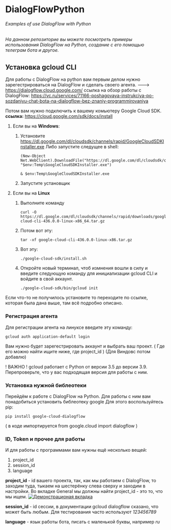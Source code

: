 # DialogFlowPython
###### Examples of use DialogFlow with Python

###### На данном репозиторие вы можете посмотреть примеры использования DialogFlow на Python, создание с его помощью телеграм бота и другое.

## Установка gcloud CLI

Для работы с DialogFlow на python вам первым делом нужно зарегестрироваться на DialogFlow и сделать своего агента.
---> https://dialogflow.cloud.google.com/
 ссылка на обзор работы с DialogFlow: https://vc.ru/services/71166-poshagovaya-instrukciya-po-sozdaniyu-chat-bota-na-dialogflow-bez-znaniy-programmirovaniya

 Потом вам нужно подключить к вашему комьютеру Google Cloud SDK.
 **ссылка:** https://cloud.google.com/sdk/docs/install

 1. Если вы на **Windows**:
    1. Установите https://dl.google.com/dl/cloudsdk/channels/rapid/GoogleCloudSDKInstaller.exe
        Либо запустите следущее в shell:
        ```shell
        (New-Object Net.WebClient).DownloadFile("https://dl.google.com/dl/cloudsdk/channels/rapid/GoogleCloudSDKInstaller.exe", "$env:Temp\GoogleCloudSDKInstaller.exe")

        & $env:Temp\GoogleCloudSDKInstaller.exe
    
        ```
    2. Запустите установщик

2. Если вы на **Linux**
    1. Выполните команду
        ```
        curl -O https://dl.google.com/dl/cloudsdk/channels/rapid/downloads/google-cloud-cli-436.0.0-linux-x86_64.tar.gz
        ```
    2. Потом вот эту:
        ```
        tar -xf google-cloud-cli-436.0.0-linux-x86.tar.gz
        ```
    3. Вот эту:
        ```
        ./google-cloud-sdk/install.sh
        ```
    4. Откройте новый терминал, чтоб измнения вошли в силу и введите следующую команду для инициализации gcloud CLI и войдите в свой аккаунт.
        ```
        ./google-cloud-sdk/bin/gcloud init
        ```

Если что-то не получилось установите то переходите по ссылке, которая была дана выше, там всё подробно описано.

### Регистрация агента

Для регистрации агента на линуксе введите эту команду:
```
gcloud auth application-default login
```
Вам нужно будет зарегестрировать аккаунт и выбрать ваш проект. ( Где его можно найти ищите ниже, где project_id )
(Для Виндовс потом добавлю)

! ВАЖНО ! gcloud работает с Python от версии 3.5 до версии 3.9. Перепроверьте, что у вас подходящая версия для работы с ним.

### Установка нужной библеотеки

Перейдём к работе с DialogFlow на Python.
Для работы с ним вам понадобиться установить библеотеку google
Для этого воспользуйтесь pip:
```
pip install google-cloud-dialogflow
```
( в коде импортируется from google.cloud import dialogflow )

### ID, Token и прочее для работы

И для работы с программами вам нужны ещё несколько вещей:
1. project_id
2. session_id
3. language

**project_id** - id вашего проекта, так, как мы работаем с DialogFlow, то заходим туда, тыкаем на шестерёнку слева сверху и заходим в настройки.
Во вкладке General мы должны найти project_id - это то, что мы ищем.
[![Демонстрационая вкладка](https://imgur.com/a/4BGmX5W "Демонстрационая вкладка")](https://imgur.com/a/4BGmX5W "Демонстрационая вкладка")

**session_id** - id сессии, в документации gcloud dialogflow сказано, что может быть любым. Для тестирования часто используют *123456789*

**language** - язык работы бота, писать с маленькой буквы, например *ru*